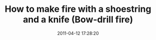 ---
uuid: 15462790-0347-11e7-86e1-e565c6a134d1
title: How to make fire with a shoestring and a knife (Bow-drill fire)
hide_title: false
description: How to make a bow drill fire.
hide_date: false
push_update: false
show_update: false
permalink: how-make-bow-drill-fire
tags: [bow-drill fire, diy, self-reliance, fire making, survival, wilderness]
category: []
hash_tag: ''
date: 2011-04-12 17:28:20
links:
links_title:
thumbnail:
video: http://www.youtube.com/watch?v=HcZwSea4GDw
featured_image:
enable_parallax:
slideshow:
first_visit:
cookie_name:
feed_title:
feed_description:
hide_from_feed:
show_tags:
custom_js_files:
custom_json_files:
---